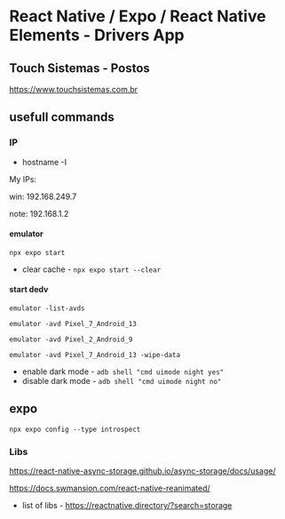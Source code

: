 # React Native / Expo / React Native Elements - Drivers App
## Touch Sistemas - Postos

https://www.touchsistemas.com.br

## usefull commands

### IP

* hostname -I

My IPs:

win: 192.168.249.7

note: 192.168.1.2


#### emulator

`npx expo start`

* clear cache - `npx expo start --clear`

#### start dedv

`emulator -list-avds`

`emulator -avd Pixel_7_Android_13`

`emulator -avd Pixel_2_Android_9`

`emulator -avd Pixel_7_Android_13 -wipe-data`

* enable dark mode - `adb shell "cmd uimode night yes"`
* disable dark mode - `adb shell "cmd uimode night no"`

## expo

`npx expo config --type introspect`

### Libs

https://react-native-async-storage.github.io/async-storage/docs/usage/

https://docs.swmansion.com/react-native-reanimated/

* list of libs - https://reactnative.directory/?search=storage
